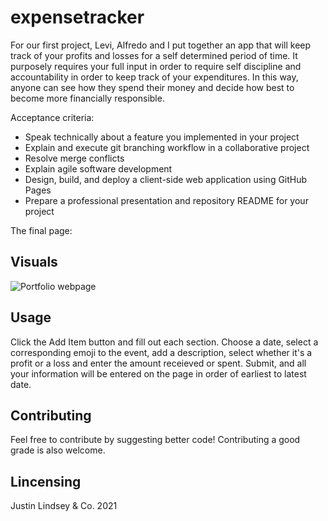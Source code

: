 # expensetracker

For our first project, Levi, Alfredo and I put together an app that will keep track of your profits and losses for a self determined period of time. It purposely requires your full input in order to require self discipline and accountability in order to keep track of your expenditures. In this way, anyone can see how they spend their money and decide how best to become more financially responsible.

Acceptance criteria:

* Speak technically about a feature you implemented in your project
* Explain and execute git branching workflow in a collaborative project
* Resolve merge conflicts
* Explain agile software development
* Design, build, and deploy a client-side web application using GitHub Pages
* Prepare a professional presentation and repository README for your project



The final page:


## Visuals
![Portfolio webpage]()

## Usage

Click the Add Item button and fill out each section. Choose a date, select a corresponding emoji to the event, add a description, select whether it's a profit or a loss and enter the amount receieved or spent. Submit, and all your information will be entered on the page in order of earliest to latest date.

## Contributing

Feel free to contribute by suggesting better code! Contributing a good grade is also welcome.

## Lincensing

Justin Lindsey & Co. 2021